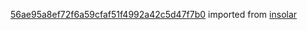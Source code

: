 [56ae95a8ef72f6a59cfaf51f4992a42c5d47f7b0](https://github.com/insolar/insolar/commit/56ae95a8ef72f6a59cfaf51f4992a42c5d47f7b0) imported from [insolar](https://github.com/insolar/insolar)
